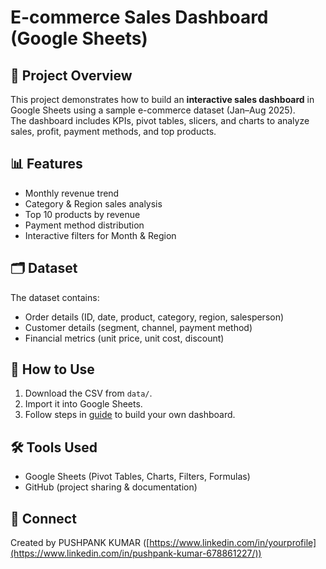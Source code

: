 # E-commerce Sales Dashboard (Google Sheets)

## 📌 Project Overview
This project demonstrates how to build an **interactive sales dashboard** in Google Sheets using a sample e-commerce dataset (Jan–Aug 2025).  
The dashboard includes KPIs, pivot tables, slicers, and charts to analyze sales, profit, payment methods, and top products.

## 📊 Features
- Monthly revenue trend
- Category & Region sales analysis
- Top 10 products by revenue
- Payment method distribution
- Interactive filters for Month & Region

## 🗂️ Dataset
The dataset contains:
- Order details (ID, date, product, category, region, salesperson)
- Customer details (segment, channel, payment method)
- Financial metrics (unit price, unit cost, discount)

## 🚀 How to Use
1. Download the CSV from `data/`.
2. Import it into Google Sheets.
3. Follow steps in [guide](#) to build your own dashboard.


## 🛠️ Tools Used
- Google Sheets (Pivot Tables, Charts, Filters, Formulas)
- GitHub (project sharing & documentation)

## 🤝 Connect
Created by PUSHPANK KUMAR ([https://www.linkedin.com/in/yourprofile](https://www.linkedin.com/in/pushpank-kumar-678861227/))  

